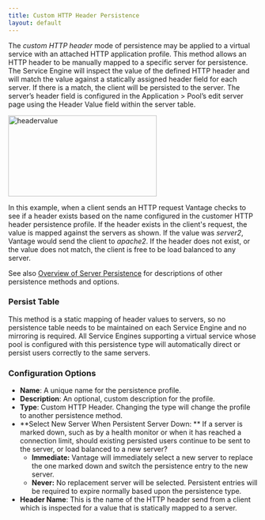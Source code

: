 ```yaml
---
title: Custom HTTP Header Persistence
layout: default
---
```

The *custom HTTP header* mode of persistence may be applied to a virtual service with an attached HTTP application profile. This method allows an HTTP header to be manually mapped to a specific server for persistence. The Service Engine will inspect the value of the defined HTTP header and will match the value against a statically assigned header field for each server. If there is a match, the client will be persisted to the server. The server’s header field is configured in the Application &gt; Pool’s edit server page using the Header Value field within the server table.

<a href="img/headervalue.png"><img class="size-full wp-image-8049 alignleft" src="img/headervalue.png" alt="headervalue" width="300" height="164"></a>

 

In this example, when a client sends an HTTP request Vantage checks to see if a header exists based on the name configured in the customer HTTP header persistence profile. If the header exists in the client's request, the value is mapped against the servers as shown. If the value was *server2*, Vantage would send the client to *apache2*. If the header does not exist, or the value does not match, the client is free to be load balanced to any server.

 

See also <a href="/docs/16.2.2/overview-of-server-persistence">Overview of Server Persistence</a> for descriptions of other persistence methods and options.

### Persist Table

This method is a static mapping of header values to servers, so no persistence table needs to be maintained on each Service Engine and no mirroring is required. All Service Engines supporting a virtual service whose pool is configured with this persistence type will automatically direct or persist users correctly to the same servers.

### Configuration Options

* **Name**:  A unique name for the persistence profile.
* **Description**:  An optional, custom description for the profile.
* **Type**:  Custom HTTP Header.  Changing the type will change the profile to another persistence method.
* **Select New Server When Persistent Server Down: ** If a server is marked down, such as by a health monitor or when it has reached a connection limit, should existing persisted users continue to be sent to the server, or load balanced to a new server?  
    * **Immediate:**  Vantage will immediately select a new server to replace the one marked down and switch the persistence entry to the new server.
    * **Never:**  No replacement server will be selected. Persistent entries will be required to expire normally based upon the persistence type.
* **Header Name**:  This is the name of the HTTP header send from a client which is inspected for a value that is statically mapped to a server. 